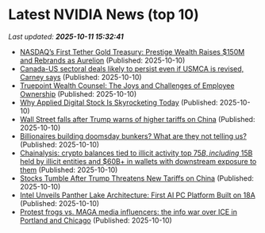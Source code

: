 # Latest NVIDIA News (top 10)
_Last updated: **2025-10-11 15:32:41**_

- [NASDAQ’s First Tether Gold Treasury: Prestige Wealth Raises $150M and Rebrands as Aurelion](https://biztoc.com/x/4c93f37f07a38742) (Published: 2025-10-10)
- [Canada-US sectoral deals likely to persist even if USMCA is revised, Carney says](https://biztoc.com/x/74dbb0614f68bf5e) (Published: 2025-10-10)
- [Truepoint Wealth Counsel: The Joys and Challenges of Employee Ownership](https://biztoc.com/x/8e6c853311b7ea99) (Published: 2025-10-10)
- [Why Applied Digital Stock Is Skyrocketing Today](https://biztoc.com/x/f27cdb121eb5cc3b) (Published: 2025-10-10)
- [Wall Street falls after Trump warns of higher tariffs on China](https://biztoc.com/x/d87d048bab48396c) (Published: 2025-10-10)
- [Billionaires building doomsday bunkers? What are they not telling us?](https://biztoc.com/x/7c9475572864e8d5) (Published: 2025-10-10)
- [Chainalysis: crypto balances tied to illicit activity top $75B, including ~$15B held by illicit entities and $60B+ in wallets with downstream exposure to them](https://biztoc.com/x/51d5246d95dcca98) (Published: 2025-10-10)
- [Stocks Tumble After Trump Threatens New Tariffs on China](https://biztoc.com/x/1929dd7d32e015ea) (Published: 2025-10-10)
- [Intel Unveils Panther Lake Architecture: First AI PC Platform Built on 18A](https://biztoc.com/x/55482e58c4227f81) (Published: 2025-10-10)
- [Protest frogs vs. MAGA media influencers: the info war over ICE in Portland and Chicago](https://biztoc.com/x/94d870bf014fe1d0) (Published: 2025-10-10)
